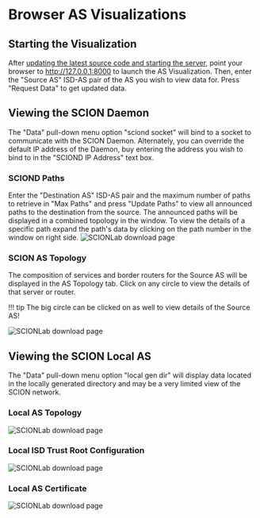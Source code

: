 # Browser AS Visualizations

## Starting the Visualization
After [updating the latest source code and starting the server](/as_visualization/running_asviz), point your browser to <a href="http://127.0.0.1:8000" target="_blank">http://127.0.0.1:8000</a> to launch the AS Visualization.
Then, enter the "Source AS" ISD-AS pair of the AS you wish to view data for.
Press "Request Data" to get updated data.

## Viewing the SCION Daemon
The "Data" pull-down menu option "sciond socket" will bind to a socket to communicate with the SCION Daemon. Alternately, you can override the default IP address of the Daemon, buy entering the address you wish to bind to in the "SCIOND IP Address" text box.

### SCIOND Paths
Enter the "Destination AS" ISD-AS pair and the maximum number of paths to retrieve in "Max Paths" and press "Update Paths" to view all announced paths to the destination from the source.
The announced paths will be displayed in a combined topology in the window.
To view the details of a specific path expand the path's data by clicking on the path number in the window on right side.
![SCIONLab download page](/images/sciond-paths.png)

### SCION AS Topology
The composition of services and border routers for the Source AS will be displayed in the AS Topology tab. Click on any circle to view the details of that server or router.

!!! tip
    The big circle can be clicked on as well to view details of the Source AS!

![SCIONLab download page](/images/sciond_astopo.png)

## Viewing the SCION Local AS
The "Data" pull-down menu option "local gen dir" will display data located in the locally generated directory and may be a very limited view of the SCION network.

### Local AS Topology
![SCIONLab download page](/images/gendir_astopo.png)

### Local ISD Trust Root Configuration
![SCIONLab download page](/images/gendir_trc.png)

### Local AS Certificate
![SCIONLab download page](/images/gendir_crt.png)
